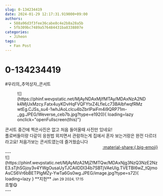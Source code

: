 ```yaml
---
slug: 0-134234419
date: 2024-01-29 12:17:31.919000+09:00
authors:
  - 588a96d3f3fee36cabe8c4e2b8a28a5b
  - 5fb309bc7489a576484431ba8338807e
categories:
  - Jiheon
tags:
  - Fan Post
---
```


# 0-134234419

<div class="post-container" markdown="1">
<div class="content-container md-sidebar__scrollwrap" markdown="1">

\#우리의_추억상자_콘서트 
<figure markdown="1">
![](https://phinf.wevpstatic.net/MjAyNDAxMjlfMTAy/MDAxNzA2NDk4MjUxMzcy.Fatx4uyKDvHqFVQFYtxZ4LfleLc73BAIbfwqfRMzwtEg.CJSs_su4-1whJAoLclcu4bZbrIPaiFm4i9QRP71m-_gg.JPEG/Weverse_ceb7b.jpg?type=e1920){ loading=lazy onclick="openFullscreen(this)"}
</figure>
콘서트 중간에 찍은사진은 없고 처음 들어올때 사진만 있네요!<br>플로버들이랑 다같이 응원법 외치면서 관람하는게 집에서 혼자 보는거랑은 완전 다르더라고요! 처음가보는 콘서트였는데 즐거웠습니다

</div>
</div>

<div style="text-align: right;" markdown="1">
<a href="https://weverse.io/fromis9/fanpost/0-134234419" style="text-align: right;">:material-share:{.big-emoji}</a>
</div>
---

<div class="comments-container md-sidebar__scrollwrap" markdown="1">
<div class="comment" markdown="1">
<div class='id-container' markdown="1">
![](https://phinf.wevpstatic.net/MjAyMzA2MjZfMTQw/MDAxNjg3NzQ3NzE2NzE3.sTjhSGjoy3v4YWgOusaUyTJCAiIDDI34b7SBTjVAeUIg.TVETBI6wZ_tQjmoAsCS6Vr6bBETPlgMZy-YwTa6Gs0wg.JPEG/image.jpg?type=s72){ loading=lazy }
**<span class="artist">지헌</span>** <small>Jan 29 2024, 17:15</small><br>
</div>
<div class='comment-body' markdown="1">
흐헿😋
</div>
</div>
</div>
---
